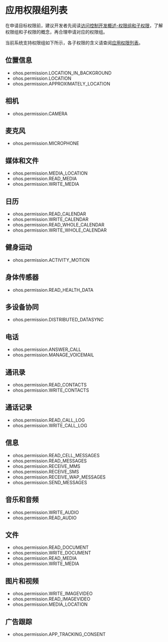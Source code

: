 # 应用权限组列表

在申请目标权限前，建议开发者先阅读[访问控制开发概述-权限组和子权限](accesstoken-overview.md#权限组和子权限)，了解权限组和子权限的概念，再合理申请对应的权限组。

当前系统支持权限组如下所示，各子权限的含义请查阅[应用权限列表](permission-list.md)。

## 位置信息

- ohos.permission.LOCATION_IN_BACKGROUND
- ohos.permission.LOCATION
- ohos.permission.APPROXIMATELY_LOCATION

## 相机

- ohos.permission.CAMERA

## 麦克风

- ohos.permission.MICROPHONE

## 媒体和文件

- ohos.permission.MEDIA_LOCATION
- ohos.permission.READ_MEDIA
- ohos.permission.WRITE_MEDIA

## 日历

- ohos.permission.READ_CALENDAR
- ohos.permission.WRITE_CALENDAR
- ohos.permission.READ_WHOLE_CALENDAR
- ohos.permission.WRITE_WHOLE_CALENDAR

## 健身运动

- ohos.permission.ACTIVITY_MOTION

## 身体传感器

- ohos.permission.READ_HEALTH_DATA

## 多设备协同

- ohos.permission.DISTRIBUTED_DATASYNC

## 电话

- ohos.permission.ANSWER_CALL
- ohos.permission.MANAGE_VOICEMAIL

## 通讯录

- ohos.permission.READ_CONTACTS
- ohos.permission.WRITE_CONTACTS

## 通话记录

- ohos.permission.READ_CALL_LOG
- ohos.permission.WRITE_CALL_LOG

## 信息

- ohos.permission.READ_CELL_MESSAGES
- ohos.permission.READ_MESSAGES
- ohos.permission.RECEIVE_MMS
- ohos.permission.RECEIVE_SMS
- ohos.permission.RECEIVE_WAP_MESSAGES
- ohos.permission.SEND_MESSAGES

## 音乐和音频

- ohos.permission.WRITE_AUDIO
- ohos.permission.READ_AUDIO

## 文件

- ohos.permission.READ_DOCUMENT
- ohos.permission.WRITE_DOCUMENT
- ohos.permission.READ_MEDIA
- ohos.permission.WRITE_MEDIA

## 图片和视频

- ohos.permission.WRITE_IMAGEVIDEO
- ohos.permission.READ_IMAGEVIDEO
- ohos.permission.MEDIA_LOCATION

## 广告跟踪

- ohos.permission.APP_TRACKING_CONSENT
